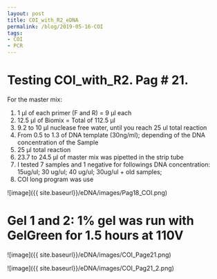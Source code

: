 ```yaml
---
layout: post
title: COI_with_R2_eDNA
permalink: /blog/2019-05-16-COI
tags:
- COI
- PCR
---
```


# Testing COI_with_R2. Pag # 21.

For the master mix:

1. 1 µl of each primer (F and R) = 9 µl each
2. 12.5 µl of Biomix = Total of 112.5 µl
3. 9.2 to 10 µl nuclease free water, until you reach 25 ul total reaction
4. From 0.5 to 1.3 of DNA template (30ng/ml); depending of the DNA concentration of the Sample
5. 25 µl total reaction
6. 23.7 to 24.5 µl of master mix was pipetted in the strip tube
7. I tested 7 samples and 1 negative for followings DNA concentration: 15ug/ul; 30 ug/ul; 40 ug/ul; 30ug/ul + old samples; 
8. COI long program was use

![image]({{ site.baseurl}}/eDNA/images/Pag18_COI.png)

# Gel 1 and 2: 1% gel was run with GelGreen for 1.5 hours at 110V

![image]({{ site.baseurl}}/eDNA/images/COI_Page21.png)

![image]({{ site.baseurl}}/eDNA/images/COI_Pag21_2.png)
